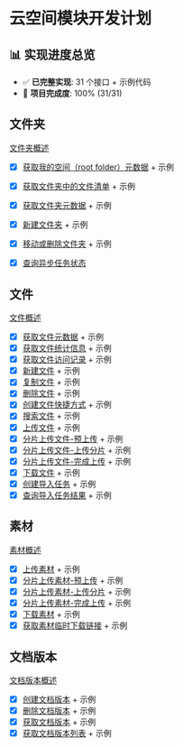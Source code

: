 # 云空间模块开发计划

## 📊 实现进度总览

- ✅ **已完整实现**: 31 个接口 + 示例代码
- 🎉 **项目完成度**: 100% (31/31)

## 文件夹

[文件夹概述](https://open.feishu.cn/document/docs/drive-v1/folder/folder-overview)

- [x] [获取我的空间（root folder）元数据](https://open.feishu.cn/document/server-docs/docs/drive-v1/folder/get-root-folder-meta) + 示例
- [x] [获取文件夹中的文件清单](https://open.feishu.cn/document/server-docs/docs/drive-v1/folder/list?appId=cli_a891adf51b3d1013) + 示例
- [x] [获取文件夹元数据](https://open.feishu.cn/document/server-docs/docs/drive-v1/folder/get-folder-meta) + 示例
- [x] [新建文件夹](https://open.feishu.cn/document/server-docs/docs/drive-v1/folder/create_folder) + 示例
- [x] [移动或删除文件夹](https://open.feishu.cn/document/server-docs/docs/drive-v1/folder/move-delete-folder) + 示例
- [x] [查询异步任务状态](https://open.feishu.cn/document/server-docs/docs/drive-v1/file/async-task/task_check)


## 文件
[文件概述](https://open.feishu.cn/document/docs/drive-v1/file/file-overview)

- [x] [获取文件元数据](https://open.feishu.cn/document/uAjLw4CM/ukTMukTMukTM/reference/drive-v1/meta/batch_query) + 示例
- [x] [获取文件统计信息](https://open.feishu.cn/document/uAjLw4CM/ukTMukTMukTM/reference/drive-v1/file-statistics/get) + 示例
- [x] [获取文件访问记录](https://open.feishu.cn/document/uAjLw4CM/ukTMukTMukTM/reference/drive-v1/file-view_record/list) + 示例
- [x] [新建文件](https://open.feishu.cn/document/ukTMukTMukTM/uQTNzUjL0UzM14CN1MTN) + 示例
- [x] [复制文件](https://open.feishu.cn/document/uAjLw4CM/ukTMukTMukTM/reference/drive-v1/file/copy) + 示例
- [x] [删除文件](https://open.feishu.cn/document/uAjLw4CM/ukTMukTMukTM/reference/drive-v1/file/delete) + 示例
- [x] [创建文件快捷方式](https://open.feishu.cn/document/uAjLw4CM/ukTMukTMukTM/reference/drive-v1/file/create_shortcut) + 示例
- [x] [搜索文件](https://open.feishu.cn/document/ukTMukTMukTM/ugDM4UjL4ADO14COwgTN) + 示例
- [x] [上传文件](https://open.feishu.cn/document/uAjLw4CM/ukTMukTMukTM/reference/drive-v1/file/upload_all) + 示例
- [x] [分片上传文件-预上传](https://open.feishu.cn/document/server-docs/docs/drive-v1/upload/multipart-upload-file-/upload_prepare) + 示例
- [x] [分片上传文件-上传分片](https://open.feishu.cn/document/server-docs/docs/drive-v1/upload/multipart-upload-file-/upload_part) + 示例
- [x] [分片上传文件-完成上传](https://open.feishu.cn/document/server-docs/docs/drive-v1/upload/multipart-upload-file-/upload_finish) + 示例
- [x] [下载文件](https://open.feishu.cn/document/uAjLw4CM/ukTMukTMukTM/reference/drive-v1/file/download) + 示例
- [x] [创建导入任务](https://open.feishu.cn/document/uAjLw4CM/ukTMukTMukTM/reference/drive-v1/import_task/create) + 示例
- [x] [查询导入任务结果](https://open.feishu.cn/document/uAjLw4CM/ukTMukTMukTM/reference/drive-v1/import_task/get) + 示例

## 素材

[素材概述](https://open.feishu.cn/document/server-docs/docs/drive-v1/media/introduction)

- [x] [上传素材](https://open.feishu.cn/document/uAjLw4CM/ukTMukTMukTM/reference/drive-v1/media/upload_all) + 示例
- [x] [分片上传素材-预上传](https://open.feishu.cn/document/uAjLw4CM/ukTMukTMukTM/reference/drive-v1/media/upload_prepare) + 示例
- [x] [分片上传素材-上传分片](https://open.feishu.cn/document/uAjLw4CM/ukTMukTMukTM/reference/drive-v1/media/upload_part) + 示例
- [x] [分片上传素材-完成上传](https://open.feishu.cn/document/uAjLw4CM/ukTMukTMukTM/reference/drive-v1/media/upload_finish) + 示例
- [x] [下载素材](https://open.feishu.cn/document/uAjLw4CM/ukTMukTMukTM/reference/drive-v1/media/download) + 示例
- [x] [获取素材临时下载链接](https://open.feishu.cn/document/uAjLw4CM/ukTMukTMukTM/reference/drive-v1/media/batch_get_tmp_download_url) + 示例

## 文档版本

[文档版本概述](https://open.feishu.cn/document/server-docs/docs/drive-v1/file-version/overview)

- [x] [创建文档版本](https://open.feishu.cn/document/uAjLw4CM/ukTMukTMukTM/reference/drive-v1/file-version/create) + 示例
- [x] [删除文档版本](https://open.feishu.cn/document/uAjLw4CM/ukTMukTMukTM/reference/drive-v1/file-version/delete) + 示例
- [x] [获取文档版本](https://open.feishu.cn/document/uAjLw4CM/ukTMukTMukTM/reference/drive-v1/file-version/get) + 示例
- [x] [获取文档版本列表](https://open.feishu.cn/document/uAjLw4CM/ukTMukTMukTM/reference/drive-v1/file-version/list) + 示例